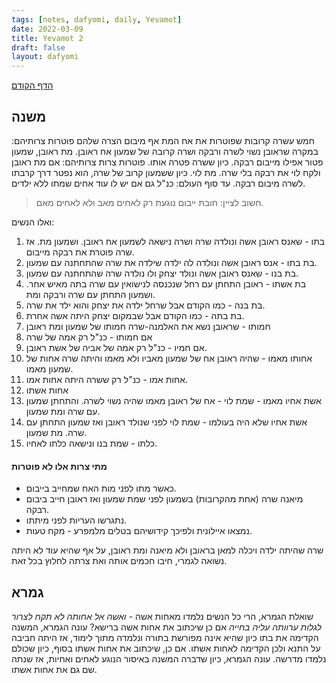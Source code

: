 ```yaml
---
tags: [notes, dafyomi, daily, Yevamot] 
date: 2022-03-09
title: Yevamot 2
draft: false
layout: dafyomi
---
```


[הדף הקודם](../2022-03-08)

## משנה 


חמש עשרה קרובות שפוטרות את אח המת אף מיבום הצרה שלהם 
פוטרות צרותיהם: במקרה שראובן נשוי לשרה ורבקה ושרה קרובה של שמעון אח ראובן. מת ראובן, שמעון פטור אפילו מייבום רבקה. כיון ששרה פטרה אותו.
פוטרות צרות צרותיהם: אם מת ראובן ולקח לוי את רבקה בלי שרה. מת לוי. כיון ששמעון קרוב של שרה, הוא נפטר דרך קרבתו לשרה מיבום רבקה.
עד סוף העולם: כנ"ל גם אם יש לו עוד אחים שמתו ללא ילדים.
> חשוב לציין: חובת ייבום נוגעת רק לאחים מאב ולא לאחים מאם.

ואלו הנשים:
1. בתו - שאנס ראובן אשה ונולדה שרה ושרה נישאה לשמעון אח ראובן. ושמעון מת. אז שרה פוטרת את רבקה מייבום.
2. בת בתו - אנס ראובן אשה ונולדה לה ילדה שילדה את שרה שהתחתנה עם שמעון.
3. בת בנו - שאנס ראובן אשה ונולד יצחק ולו נולדה שרה שהתחתנה עם שמעון.
4. בת אשתו - ראובן התחתן עם רחל שנכנסה לנישואין עם שרה בתה מאיש אחר. ושמעון התחתן עם שרה ורבקה ומת.
5. בת בנה - כמו הקודם אבל שרחל ילדה את יצחק והוא ילד את שרה.
6. בת בתה - כמו הקודם אבל שבמקום יצחק היתה אשה אחרת.
7. חמותו - שראובן נשא את האלמנה-שרה חמותו של שמעון ומת ראובן
8. אם חמותו - כנ"ל רק אמה של שרה 
9. אם חמיו - כנ"ל רק אמה של אביה של אשת ראובן. 
10. אחותו מאמו - שהיה ראובן אח של שמעון מאביו ולא מאמו והיתה שרה אחות של שמעון מאמו.
11. אחות אמו - כנ"ל רק ששרה היתה אחות אמו.
12. אחות אשתו
13. אשת אחיו מאמו - שמת לוי - אח של ראובן מאמו שהיה נשוי לשרה. והתחתן שמעון עם שרה ומת שמעון. 
14. אשת אחיו שלא היה בעולמו - שמת לוי לפני שנולד ראובן ואז שמעון התחתן עם שרה. מת שמעון.
15. כלתו - שמת בנו ונישאה כלתו לאחיו.
#### מתי צרות אלו לא פוטרות
- כאשר מתו לפני מות האח שמחייב בייבום.
- מיאנה שרה (אחת מהקרובות) בשמעון לפני שמת שמעון ואז ראובן חייב ביבום רבקה.
- נתגרשו העריות לפני מיתתו.
- נמצאו איילונית ולפיכך קידושיהם בטלים מלמפרע - מקח טעות.

שרה שהיתה ילדה ויכלה למאן בראובן ולא מיאנה ומת ראובן, על אף שהיא עוד לא היתה נשואה לגמרי, חיבו חכמים אותה ואת צרתה לחלוץ בכל זאת.
## גמרא
שואלת הגמרא, הרי כל הנשים נלמדו מאחות אשה - *ואשה אל אחותה לא תקח לצרור לגלות ערוותה עליה בחייה*  אם כן שיכתוב את אחות אשה ברישא?
עונה הגמרא, המשנה הקדימה את בתו כיון שהיא אינה מפורשת בתורה ונלמדה מתוך לימוד, אז היתה חביבה על התנא ולכן הקדימה לאחות אשתו.
אם כן, שיכתוב את אחות אשתו בסוף, כיון שכולם נלמדו מדרשה.
עונה הגמרא, כיון שדברה המשנה באיסור הנוגע לאחים ואחיות, אז שנתה שם גם את אחות אשתו. 